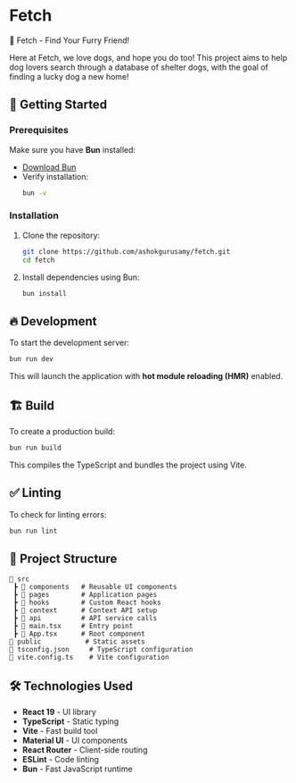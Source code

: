 # Fetch

🐶 Fetch - Find Your Furry Friend!

Here at Fetch, we love dogs, and hope you do too! This project aims to help dog lovers search through a database of shelter dogs, with the goal of finding a lucky dog a new home!

## 🚀 Getting Started

### Prerequisites
Make sure you have **Bun** installed:
- [Download Bun](https://bun.sh/)
- Verify installation:
  ```sh
  bun -v
  ```

### Installation

1. Clone the repository:
   ```sh
   git clone https://github.com/ashokgurusamy/fetch.git
   cd fetch
   ```
2. Install dependencies using Bun:
   ```sh
   bun install
   ```

## 🔥 Development
To start the development server:
```sh
bun run dev
```
This will launch the application with **hot module reloading (HMR)** enabled.

## 🏗️ Build
To create a production build:
```sh
bun run build
```
This compiles the TypeScript and bundles the project using Vite.

## ✅ Linting
To check for linting errors:
```sh
bun run lint
```

## 🧐 Project Structure
```
📂 src
 ┣ 📂 components   # Reusable UI components
 ┣ 📂 pages        # Application pages
 ┣ 📂 hooks        # Custom React hooks
 ┣ 📂 context      # Context API setup
 ┣ 📂 api          # API service calls
 ┣ 📜 main.tsx     # Entry point
 ┣ 📜 App.tsx      # Root component
📂 public           # Static assets
📜 tsconfig.json     # TypeScript configuration
📜 vite.config.ts    # Vite configuration
```

## 🛠️ Technologies Used
- **React 19** - UI library
- **TypeScript** - Static typing
- **Vite** - Fast build tool
- **Material UI** - UI components
- **React Router** - Client-side routing
- **ESLint** - Code linting
- **Bun** - Fast JavaScript runtime

